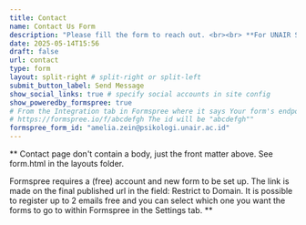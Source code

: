 ```yaml
---
title: Contact
name: Contact Us Form
description: "Please fill the form to reach out. <br><br> **For UNAIR Students:** If you'd like to arrange an appointment, please let me know through [my booking page](https://calendar.notion.so/meet/rizqyameliazein/30m). <br><br> Please note that I'm no longer available for teaching or undergraduate thesis supervision."
date: 2025-05-14T15:56
draft: false
url: contact
type: form
layout: split-right # split-right or split-left
submit_button_label: Send Message
show_social_links: true # specify social accounts in site config
show_poweredby_formspree: true
# From the Integration tab in Formspree where it says Your form's endpoint is:
# https://formspree.io/f/abcdefgh The id will be "abcdefgh"" 
formspree_form_id: "amelia.zein@psikologi.unair.ac.id"
---
```


** Contact page don't contain a body, just the front matter above.
See form.html in the layouts folder.

Formspree requires a (free) account and new form to be set up. The link is made on the final published url in the field: Restrict to Domain. It is possible to register up to 2 emails free and you can select which one you want the forms to go to within Formspree in the Settings tab.
**
